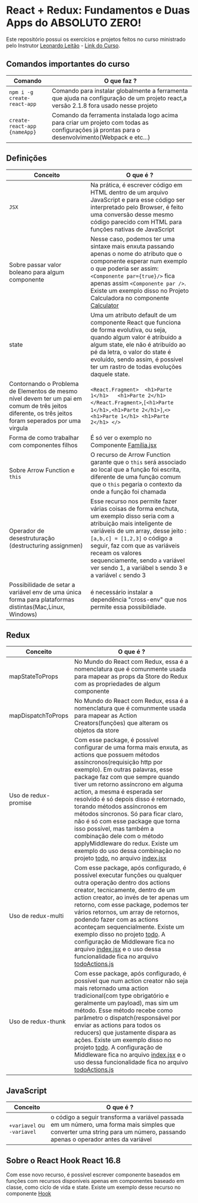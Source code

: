 # React + Redux: Fundamentos e Duas Apps do ABSOLUTO ZERO!

Este repositório possui os exercícios e projetos feitos no curso ministrado pelo Instrutor  [Leonardo Leitão](https://www.udemy.com/user/leonardomouraleitao/) - [Link do Curso](https://www.udemy.com/react-redux-pt/).


## Comandos importantes do curso

| Comando | O que faz ?
|---|--|
| `npm i -g create-react-app`| Comando para instalar globalmente a ferramenta que ajuda na configuração de um projeto react,a versão 2.1.8 fora usado nesse projeto |
| `create-react-app {nameApp}`| Comando da ferramenta instalada logo acima para criar um projeto com todas as configurações já prontas para o desenvolvimento(Webpack e etc...) |


## Definições

| Conceito | O que é ?
|---|--|
| `JSX`| Na prática, é escrever código em HTML dentro de um arquivo JavaScript e para esse código ser interpretado pelo Browser, é feito uma conversão desse mesmo código parecido com HTML para funções nativas de JavaScript |
| Sobre passar valor boleano para algum componente| Nesse caso, podemos ter uma sintaxe mais enxuta passando apenas o nome do atributo que o componente esperar num exemplo o que poderia ser assim: `<Componente par={true}/>` fica apenas assim `<Componente par />`. Existe um exemplo disso no Projeto Calculadora no componente [Calculator](https://github.com/kelvi-ribeiro/curso-react-redux/blob/master/projects/calculadora-react/src/main/Calculator.jsx)|
| state|  Uma um atributo default de um componente React que funciona de forma evolutiva, ou seja, quando algum valor é atribuido a algum state, ele não é atribuído ao pé da letra, o valor do state é evoluído, sendo assim, é possível ter um rastro de todas evoluções daquele state.|
|Contornando o Problema de Elementos de mesmo nível devem ter um pai em comum de três jeitos diferente, os três jeitos foram seperados por uma virgula|`<React.Fragment>  <h1>Parte 1</h1>   <h1>Parte 2</h1> </React.Fragment>`,`[<h1>Parte 1</h1>,<h1>Parte 2</h1>]`,`<> <h1>Parte 1</h1> <h1>Parte 2</h1> </>`|
| Forma de como trabalhar com componentes filhos| É só ver o exemplo no Componente [Família.jsx](https://github.com/kelvi-ribeiro/curso-react-redux/blob/master/exercicios-react/src/components/Familia.jsx)
| Sobre Arrow Function e `this`| O recurso de Arrow Function garante que o `this` será associado ao local que a função foi escrita, diferente de uma função comum que o `this` pegaria o contexto da onde a função foi chamada|
| Operador de desestruturação (destructuring assignmen)| Esse recurso nos permite fazer várias coisas de forma enchuta, um exemplo disso seria com a atribuição mais inteligente de variáveis de um array, desse jeito : `[a,b,c] = [1,2,3]` o código a seguir, faz com que as variáveis receam os valores sequenciamente, sendo `a` variável ver sendo 1, a variábel `b` sendo 3 e a variável `c` sendo 3|
| Possibilidade de setar a variável env de uma única forma para plataformas distintas(Mac,Linux, Windows)| é necessário instalar a dependência "cross-env" que nos permite essa possibildiade.|

## Redux

| Conceito | O que é ?
| - | - |
| mapStateToProps | No Mundo do React com Redux, essa é a nomenclatura que é comunmente usada para mapear as props da Store do Redux com as propriedades de algum componente|
| mapDispatchToProps | No Mundo do React com Redux, essa é a nomenclatura que é comunmente usada para mapear as Action Creators(funções) que alteram os objetos da store
| Uso de redux-promise | Com esse package, é possível configurar de uma forma mais enxuta, as actions que possuem métodos assíncronos(requisição http por exemplo). Em outras palavras, esse package faz com que sempre quando tiver um retorno assíncrono em alguma action, a mesma é esperada ser resolvido é só depois disso é retornado, torando métodos assíncronos em métodos síncronos. Só para ficar claro, não é só com esse package que torna isso possível, mas também a combinação dele com o método applyMiddleware do redux. Existe um exemplo do uso dessa combinação no projeto [todo](https://github.com/kelvi-ribeiro/curso-react-redux/tree/master/projects/todo-app), no arquivo [index.jsx](https://github.com/kelvi-ribeiro/curso-react-redux/blob/master/projects/todo-app/app-todo/src/index.jsx)|
| Uso de redux-multi | Com esse package, após configurado, é possível executar funções ou qualquer outra operação dentro dos actions creator, tecnicamente, dentro de um action creator, ao invés de ter apenas um retorno, com esse package, podemos ter vários retornos, um array de retornos, podendo fazer com as actions aconteçam sequencialmente. Existe um exemplo disso no projeto [todo](https://github.com/kelvi-ribeiro/curso-react-redux/tree/master/projects/todo-app). A configuração de Middleware fica no arquivo [index.jsx](https://github.com/kelvi-ribeiro/curso-react-redux/blob/master/projects/todo-app/app-todo/src/index.jsx) e o uso dessa funcionalidade fica no arquivo [todoActions.js](https://github.com/kelvi-ribeiro/curso-react-redux/blob/master/projects/todo-app/app-todo/src/todo/todoActions.js)|
| Uso de redux-thunk | Com esse package, após configurado, é possível que num action creator não seja mais retornado uma action tradicional(com type obrigatório e geralmente um payload), mas sim um método. Esse método recebe como parâmetro o dispatch(responsável por enviar as actions para todos os reducers) que justamente dispara as ações. Existe um exemplo disso no projeto [todo](https://github.com/kelvi-ribeiro/curso-react-redux/tree/master/projects/todo-app). A configuração de Middleware fica no arquivo [index.jsx](https://github.com/kelvi-ribeiro/curso-react-redux/blob/master/projects/todo-app/app-todo/src/index.jsx) e o uso dessa funcionalidade fica no arquivo [todoActions.js](https://github.com/kelvi-ribeiro/curso-react-redux/blob/master/projects/todo-app/app-todo/src/todo/todoActions.js)  |


## JavaScript

| Conceito | O que é ?
| - | - |
| `+variavel` ou `-variavel` | o código a seguir transforma a variável passada em um número, uma forma mais simples que converter uma string para um número, passando apenas o operador antes da variável|


## Sobre o React Hook React  16.8
Com esse novo recurso, é possível escrever componente baseados em funções com recursos disponíveis apenas em componentes baseado em classe, como ciclo de vida e state. Existe um exemplo desse recurso no componente [Hook](https://github.com/kelvi-ribeiro/curso-react-redux/blob/master/exercicios-react/src/components/Hook.jsx)
